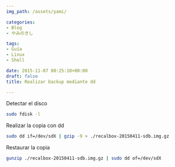 ```yaml
---
img_path: /assets/yami/

categories:
- Blog
- やみのきし

tags:
- Guía
- Linux
- Shell

date: 2015-11-07 00:25:10+00:00
draft: false
title: Realizar backup mediante dd

---
```


Detectar el disco

``` sh
sudo fdisk -l
```

Realizar la copia con dd

``` sh
sudo dd if=/dev/sdX | gzip -9 > ./recalbox-20150411-sdb.img.gz
```

Restaurar la copia

``` sh
gunzip ./recalbox-20150411-sdb.img.gz | sudo dd of=/dev/sdX
```
